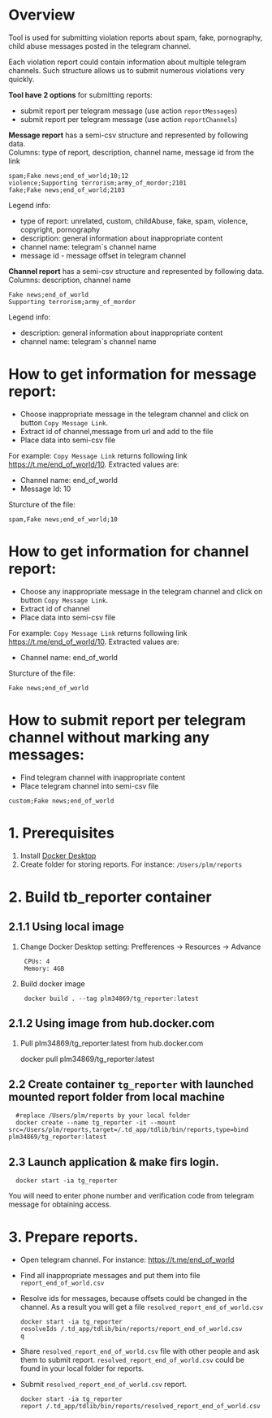 # Overview
Tool is used for submitting violation reports about spam, fake, pornography, child abuse
messages posted in the telegram channel.

Each violation report could contain information about multiple telegram channels.
Such structure allows us to submit numerous violations very quickly.

**Tool have 2 options** for submitting reports:
- submit report per telegram message (use action `reportMessages`)
- submit report per telegram message (use action `reportChannels`)


**Message report** has a semi-csv structure and represented by following data.<br>
Columns: type of report, description, channel name, message id from the link 
```
spam;Fake news;end_of_world;10;12
violence;Supporting terrorism;army_of_mordor;2101
fake;Fake news;end_of_world;2103
```

Legend info:
-   type of report: unrelated, custom, childAbuse, fake, spam, violence, copyright, pornography
-   description: general information about inappropriate content
-   channel name: telegram`s channel name
-   message id - message offset in telegram channel

**Channel report** has a semi-csv structure and represented by following data.<br>
Columns: description, channel name

```
Fake news;end_of_world
Supporting terrorism;army_of_mordor
```

Legend info:
-   description: general information about inappropriate content
-   channel name: telegram`s channel name

# How to get information for message report:

- Choose inappropriate message in the telegram channel and click on button `Copy Message Link`. 
- Extract id of channel,message from url and add to the file
- Place data into semi-csv file

For example: 
`Copy Message Link` returns following link https://t.me/end_of_world/10.
Extracted values are: 
- Channel name: end_of_world
- Message Id: 10

Sturcture of the file:
```
spam,Fake news;end_of_world;10
```

# How to get information for channel report:
- Choose any inappropriate message in the telegram channel and click on button `Copy Message Link`.
- Extract id of channel
- Place data into semi-csv file

For example:
`Copy Message Link` returns following link https://t.me/end_of_world/10.
Extracted values are:
- Channel name: end_of_world

Sturcture of the file:
```
Fake news;end_of_world
```

# How to submit report per telegram channel without marking any messages:

- Find telegram channel with inappropriate content
- Place telegram channel into semi-csv file 
```
custom;Fake news;end_of_world
```


# 1. Prerequisites

1. Install [Docker Desktop](https://docs.docker.com/desktop/windows/install/)
2. Create folder for storing reports. For instance: `/Users/plm/reports`

# 2. Build tb_reporter container

## 2.1.1 Using local image

1. Change Docker Desktop setting: Prefferences -> Resources -> Advance

        CPUs: 4
        Memory: 4GB

2. Build docker image

        docker build . --tag plm34869/tg_reporter:latest

## 2.1.2 Using image from hub.docker.com

1. Pull plm34869/tg_reporter:latest from hub.docker.com

      docker pull plm34869/tg_reporter:latest

## 2.2 Create container `tg_reporter` with launched mounted report folder from local machine

      #replace /Users/plm/reports by your local folder 
      docker create --name tg_reporter -it --mount src=/Users/plm/reports,target=/.td_app/tdlib/bin/reports,type=bind plm34869/tg_reporter:latest

## 2.3 Launch application & make firs login.

      docker start -ia tg_reporter
You will need to enter phone number and verification code from telegram message for obtaining access.

# 3. Prepare reports.
- Open telegram channel. For instance: https://t.me/end_of_world
- Find all inappropriate messages and put them into file `report_end_of_world.csv`
- Resolve ids for messages, because offsets could be changed in the channel.
  As a result you will get a file `resolved_report_end_of_world.csv`
   
      docker start -ia tg_reporter
      resolveIds /.td_app/tdlib/bin/reports/report_end_of_world.csv
      q
- Share `resolved_report_end_of_world.csv` file with other people and ask them to submit report.
  `resolved_report_end_of_world.csv` could be found in your local folder for reports.
- Submit `resolved_report_end_of_world.csv` report.

      docker start -ia tg_reporter
      report /.td_app/tdlib/bin/reports/resolved_report_end_of_world.csv
